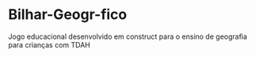 # Bilhar-Geogr-fico
Jogo educacional desenvolvido em construct para o ensino de geografia para crianças com TDAH
